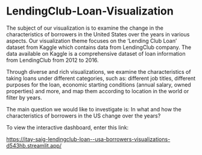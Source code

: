 # LendingClub-Loan-Visualization

The subject of our visualization is to examine the change in the characteristics of borrowers in the United States over the years in various aspects.
Our visualization theme focuses on the ‘Lending Club Loan’ dataset from Kaggle which contains data from LendingClub company. The data available on Kaggle is a comprehensive dataset of loan information from LendingClub from 2012 to 2016.

Through diverse and rich visualizations, we examine the characteristics of taking loans under different categories, such as: different job titles, different purposes for the loan, economic starting conditions (annual salary, owned properties) and more, and map them according to location in the world or filter by years.

The main question we would like to investigate is: In what and how the characteristics of borrowers in the US change over the years?

To view the interactive dashboard, enter this link:

https://itay-saig-lendingclub-loan--usa-borrowers-visualizations-d543hb.streamlit.app/
